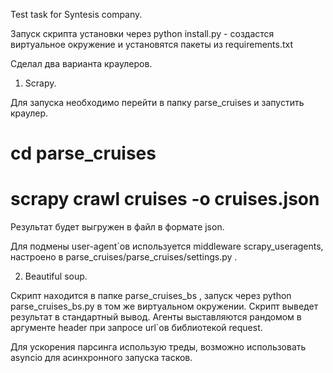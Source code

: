 Test task for Syntesis company.

Запуск скрипта установки через python install.py  - создастся виртуальное окружение и установятся пакеты из requirements.txt

Сделал два варианта краулеров.

1) Scrapy.

Для запуска необходимо перейти в папку parse_cruises и запустить краулер.

# cd parse_cruises

# scrapy crawl cruises -o cruises.json

Результат будет выгружен в файл в формате json.

Для подмены user-agent`ов используется middleware  scrapy_useragents, настроено в parse_cruises/parse_cruises/settings.py .


2) Beautiful soup.

Скрипт находится в папке parse_cruises_bs , запуск через python parse_cruises_bs.py  в том же виртуальном окружении. Скрипт выведет результат в стандартный вывод.  Агенты выставляются рандомом в аргументе header при запросе url`ов библиотекой request.

Для ускорения парсинга использую треды, возможно использовать asyncio для асинхронного запуска тасков.
